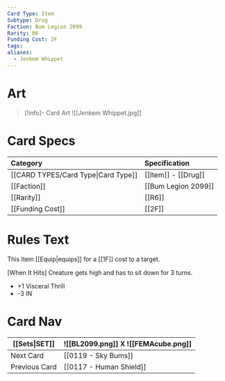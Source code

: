 ```yaml
---
Card Type: Item
Subtype: Drug
Faction: Bum Legion 2099
Rarity: R6
Funding Cost: 2F
tags: 
aliases:
  - Jenkem Whippet
---
```

# Art

> [!info]- Card Art
> ![[Jenkem Whippet.jpg]]

# Card Specs

| Category | Specification| 
| :--- | :--- |
| [[CARD TYPES/Card Type\|Card Type]] | [[Item]] - [[Drug]] |  
| [[Faction]] | [[Bum Legion 2099]] | 
| [[Rarity]] | [[R6]] |  
| [[Funding Cost]] | [[2F]] |  

# Rules Text

This Item [[Equip|equips]] for a [[1F]] cost to a target.  

[When It Hits] 
  Creature gets high and has to sit down for 3 turns.
- +1 Visceral Thrill 
- -3 IN

# Card Nav

| [[Sets\|SET]] |  ![[BL2099.png]] 𐌢 ![[FEMAcube.png]] |
| --- | --- |  
| Next Card | [[0119 - Sky Bums]] |  
| Previous Card | [[0117 - Human Shield]] |  

